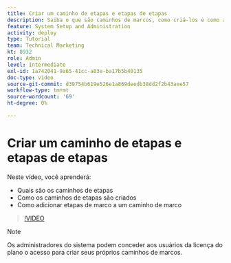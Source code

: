 ```yaml
---
title: Criar um caminho de etapas e etapas de etapas
description: Saiba o que são caminhos de marcos, como criá-los e como adicionar etapas de marcos.
feature: System Setup and Administration
activity: deploy
type: Tutorial
team: Technical Marketing
kt: 8932
role: Admin
level: Intermediate
exl-id: 1a742041-9a65-41cc-a03e-ba17b5b40135
doc-type: video
source-git-commit: d39754b619e526e1a869deedb38dd2f2b43aee57
workflow-type: tm+mt
source-wordcount: '69'
ht-degree: 0%

---
```


# Criar um caminho de etapas e etapas de etapas

Neste vídeo, você aprenderá:

* Quais são os caminhos de etapas
* Como os caminhos de etapas são criados
* Como adicionar etapas de marco a um caminho de marco

>[!VIDEO](https://video.tv.adobe.com/v/335204/?quality=12)

>[!NOTE]
>
>Os administradores do sistema podem conceder aos usuários da licença do plano o acesso para criar seus próprios caminhos de marcos.
